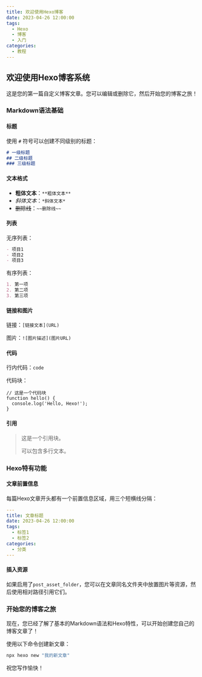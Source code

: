 ```yaml
---
title: 欢迎使用Hexo博客
date: 2023-04-26 12:00:00
tags:
  - Hexo
  - 博客
  - 入门
categories:
  - 教程
---
```


## 欢迎使用Hexo博客系统

这是您的第一篇自定义博客文章。您可以编辑或删除它，然后开始您的博客之旅！

### Markdown语法基础

#### 标题

使用 `#` 符号可以创建不同级别的标题：

```markdown
# 一级标题
## 二级标题
### 三级标题
```

#### 文本格式

- **粗体文本**：`**粗体文本**`
- *斜体文本*：`*斜体文本*`
- ~~删除线~~：`~~删除线~~`

#### 列表

无序列表：

```markdown
- 项目1
- 项目2
- 项目3
```

有序列表：

```markdown
1. 第一项
2. 第二项
3. 第三项
```

#### 链接和图片

链接：`[链接文本](URL)`

图片：`![图片描述](图片URL)`

#### 代码

行内代码：`code`

代码块：

```
// 这是一个代码块
function hello() {
  console.log('Hello, Hexo!');
}
```

#### 引用

> 这是一个引用块。
> 
> 可以包含多行文本。

### Hexo特有功能

#### 文章前置信息

每篇Hexo文章开头都有一个前置信息区域，用三个短横线分隔：

```yaml
---
title: 文章标题
date: 2023-04-26 12:00:00
tags:
  - 标签1
  - 标签2
categories:
  - 分类
---
```

#### 插入资源

如果启用了`post_asset_folder`，您可以在文章同名文件夹中放置图片等资源，然后使用相对路径引用它们。

### 开始您的博客之旅

现在，您已经了解了基本的Markdown语法和Hexo特性，可以开始创建您自己的博客文章了！

使用以下命令创建新文章：

```bash
npx hexo new "我的新文章"
```

祝您写作愉快！